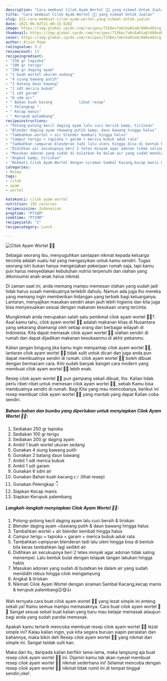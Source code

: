 ```yaml
---
description: "Cara membuat Cilok Ayam Wortel 🐓🥕 yang nikmat Untuk Jualan"
title: "Cara membuat Cilok Ayam Wortel 🐓🥕 yang nikmat Untuk Jualan"
slug: 622-cara-membuat-cilok-ayam-wortel-yang-nikmat-untuk-jualan
date: 2021-06-02T21:40:33.620Z
image: https://img-global.cpcdn.com/recipes/7156ec7a6c6a01a8/680x482cq70/cilok-ayam-wortel-🐓🥕-foto-resep-utama.jpg
thumbnail: https://img-global.cpcdn.com/recipes/7156ec7a6c6a01a8/680x482cq70/cilok-ayam-wortel-🐓🥕-foto-resep-utama.jpg
cover: https://img-global.cpcdn.com/recipes/7156ec7a6c6a01a8/680x482cq70/cilok-ayam-wortel-🐓🥕-foto-resep-utama.jpg
author: Alvin Pope
ratingvalue: 3.2
reviewcount: 13
recipeingredient:
- "250 gr tapioka"
- "100 gr terigu"
- "200 gr daging ayam"
- "1 buah wortel ukuran sedang"
- "4 siung bawang putih"
- "2 batang daun bawang"
- "1 sdt merica bubuk"
- "1 sdt garam"
- "6 sdm air"
- " Bahan kuah kacang            lihat resep"
- " Pelengkap "
- " Kecap manis"
- " Kerupuk palembang"
recipeinstructions:
- "Potong-potong kecil daging ayam lalu cuci bersih &amp; tiriskan"
- "Blender daging ayam +bawang putih &amp; daun bawang hingga halus"
- "Tambahkan wortel + air blender kembali hingga halus"
- "Campur terigu + tapioka + garam + merica bubuk aduk rata"
- "Tambahkan campuran blenderan tadi lalu uleni hingga bisa di bentuk bila keras tambahkan lagi sedikit air"
- "Didihkan air secukupnya beri 2 tetes minyak agar adonan tidak saling menempel. Lalu bentuk bulat dengan telapak tangan lakukan hingga habis"
- "Masukan adonan yang sudah di bulatkan ke dalam air yang sudah mendidih rebus hingga cilok mengampung"
- "Angkat &amp; tiriskan"
- "Nikmati Cilok Ayam Wortel dengan siraman Sambal Kacang,kecap manis &amp; kerupuk palembang😉😋👍"
categories:
- Resep
tags:
- cilok
- ayam
- wortel

katakunci: cilok ayam wortel 
nutrition: 192 calories
recipecuisine: Indonesian
preptime: "PT16M"
cooktime: "PT39M"
recipeyield: "2"
recipecategory: Lunch

---
```



![Cilok Ayam Wortel 🐓🥕](https://img-global.cpcdn.com/recipes/7156ec7a6c6a01a8/680x482cq70/cilok-ayam-wortel-🐓🥕-foto-resep-utama.jpg)

Sebagai seorang ibu, menyuguhkan santapan nikmat kepada keluarga tercinta adalah suatu hal yang mengasyikan untuk kamu sendiri. Tugas seorang istri bukan hanya mengerjakan pekerjaan rumah saja, tapi kamu pun harus menyediakan kebutuhan nutrisi terpenuhi dan olahan yang dikonsumsi anak-anak harus nikmat.

Di zaman  saat ini, anda memang mampu memesan olahan yang sudah jadi tidak harus susah membuatnya terlebih dahulu. Namun ada juga lho mereka yang memang ingin memberikan hidangan yang terbaik bagi keluarganya. Lantaran, menyajikan masakan sendiri akan jauh lebih higienis dan kita juga bisa menyesuaikan sesuai dengan makanan kesukaan orang tercinta. 



Mungkinkah anda merupakan salah satu penikmat cilok ayam wortel 🐓🥕?. Asal kamu tahu, cilok ayam wortel 🐓🥕 adalah makanan khas di Nusantara yang sekarang disenangi oleh setiap orang dari berbagai wilayah di Indonesia. Kita dapat memasak cilok ayam wortel 🐓🥕 olahan sendiri di rumah dan dapat dijadikan makanan kesukaanmu di akhir pekanmu.

Kalian jangan bingung jika kamu ingin menyantap cilok ayam wortel 🐓🥕, lantaran cilok ayam wortel 🐓🥕 tidak sulit untuk dicari dan juga anda pun dapat membuatnya sendiri di rumah. cilok ayam wortel 🐓🥕 boleh dibuat dengan bermacam cara. Kini sudah banyak banget cara modern yang membuat cilok ayam wortel 🐓🥕 lebih enak.

Resep cilok ayam wortel 🐓🥕 pun gampang sekali dibuat, lho. Kalian tidak perlu ribet-ribet untuk memesan cilok ayam wortel 🐓🥕, sebab Kamu bisa membuatnya sendiri di rumah. Bagi Kita yang mau mencobanya, berikut ini resep membuat cilok ayam wortel 🐓🥕 yang mantab yang dapat Kalian coba sendiri.

<!--inarticleads1-->

##### Bahan-bahan dan bumbu yang diperlukan untuk menyiapkan Cilok Ayam Wortel 🐓🥕:

1. Sediakan 250 gr tapioka
1. Sediakan 100 gr terigu
1. Sediakan 200 gr daging ayam
1. Ambil 1 buah wortel ukuran sedang
1. Gunakan 4 siung bawang putih
1. Gunakan 2 batang daun bawang
1. Ambil 1 sdt merica bubuk
1. Ambil 1 sdt garam
1. Gunakan 6 sdm air
1. Gunakan  Bahan kuah kacang 👉           (lihat resep)
1. Gunakan  Pelengkap 👇
1. Siapkan  Kecap manis
1. Siapkan  Kerupuk palembang




<!--inarticleads2-->

##### Langkah-langkah menyiapkan Cilok Ayam Wortel 🐓🥕:

1. Potong-potong kecil daging ayam lalu cuci bersih &amp; tiriskan
1. Blender daging ayam +bawang putih &amp; daun bawang hingga halus
1. Tambahkan wortel + air blender kembali hingga halus
1. Campur terigu + tapioka + garam + merica bubuk aduk rata
1. Tambahkan campuran blenderan tadi lalu uleni hingga bisa di bentuk bila keras tambahkan lagi sedikit air
1. Didihkan air secukupnya beri 2 tetes minyak agar adonan tidak saling menempel. Lalu bentuk bulat dengan telapak tangan lakukan hingga habis
1. Masukan adonan yang sudah di bulatkan ke dalam air yang sudah mendidih rebus hingga cilok mengampung
1. Angkat &amp; tiriskan
1. Nikmati Cilok Ayam Wortel dengan siraman Sambal Kacang,kecap manis &amp; kerupuk palembang😉😋👍




Wah ternyata cara buat cilok ayam wortel 🐓🥕 yang lezat simple ini enteng sekali ya! Kamu semua mampu memasaknya. Cara buat cilok ayam wortel 🐓🥕 Sangat sesuai sekali buat kalian yang baru mau belajar memasak ataupun bagi anda yang sudah pandai memasak.

Apakah kamu tertarik mencoba membuat resep cilok ayam wortel 🐓🥕 lezat simple ini? Kalau kalian ingin, yuk kita segera buruan siapin peralatan dan bahannya, maka bikin deh Resep cilok ayam wortel 🐓🥕 yang nikmat dan simple ini. Sangat taidak sulit kan. 

Maka dari itu, daripada kalian berfikir lama-lama, maka langsung aja buat resep cilok ayam wortel 🐓🥕 ini. Dijamin kamu tak akan nyesel membuat resep cilok ayam wortel 🐓🥕 nikmat sederhana ini! Selamat mencoba dengan resep cilok ayam wortel 🐓🥕 nikmat tidak rumit ini di tempat tinggal sendiri,oke!.

